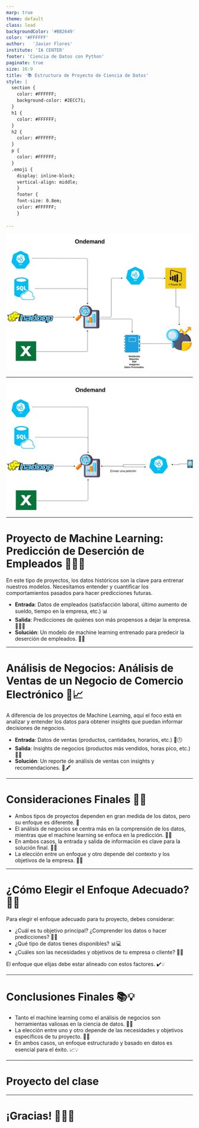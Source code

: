 ```yaml
---
marp: true
theme: default
class: lead
backgroundColor: '#BB2649'
color: '#FFFFFF'
author:   'Javier Flores'
institute: 'IA CENTER'
footer: 'Ciencia de Datos con Python'
paginate: true
size: 16:9
title: '📚 Estructura de Proyecto de Ciencia de Datos'
style: |
  section {
    color: #FFFFFF;
    background-color: #2ECC71;
  }
  h1 {
    color: #FFFFFF;
  }
  h2 {
    color: #FFFFFF;
  }
  p {
    color: #FFFFFF;
  }
  .emoji {
    display: inline-block;
    vertical-align: middle;
    }
    footer {
    font-size: 0.8em;
    color: #FFFFFF;
    }

---
```


![bg 90%](./images/diagramaAnalisis.jpg)

---

![bg 90%](./images/diagramaML.jpg)

---
# Proyecto de Machine Learning: Predicción de Deserción de Empleados 🏃‍♂️🏢

En este tipo de proyectos, los datos históricos son la clave para entrenar nuestros modelos. Necesitamos entender y cuantificar los comportamientos pasados para hacer predicciones futuras. 

- **Entrada**: Datos de empleados (satisfacción laboral, último aumento de sueldo, tiempo en la empresa, etc.) 📊
- **Salida**: Predicciones de quiénes son más propensos a dejar la empresa. 👨‍💼🚀
- **Solución**: Un modelo de machine learning entrenado para predecir la deserción de empleados. 🧠💡

---

# Análisis de Negocios: Análisis de Ventas de un Negocio de Comercio Electrónico 💼📈

A diferencia de los proyectos de Machine Learning, aquí el foco está en analizar y entender los datos para obtener insights que puedan informar decisiones de negocios.

- **Entrada**: Datos de ventas (productos, cantidades, horarios, etc.) 🛒🕓
- **Salida**: Insights de negocios (productos más vendidos, horas pico, etc.) 🔎💼
- **Solución**: Un reporte de análisis de ventas con insights y recomendaciones. 📄🖋️

---

# Consideraciones Finales 🎯💭

- Ambos tipos de proyectos dependen en gran medida de los datos, pero su enfoque es diferente. 🔄
- El análisis de negocios se centra más en la comprensión de los datos, mientras que el machine learning se enfoca en la predicción. 👀🔮
- En ambos casos, la entrada y salida de información es clave para la solución final. 🔑💼
- La elección entre un enfoque y otro depende del contexto y los objetivos de la empresa. 🏢🎯

---

# ¿Cómo Elegir el Enfoque Adecuado? 🤔💡

Para elegir el enfoque adecuado para tu proyecto, debes considerar:

- ¿Cuál es tu objetivo principal? ¿Comprender los datos o hacer predicciones? 🎯🔮
- ¿Qué tipo de datos tienes disponibles? 📊💻
- ¿Cuáles son las necesidades y objetivos de tu empresa o cliente? 🏢💼

El enfoque que elijas debe estar alineado con estos factores. ✔️💡

---

# Conclusiones Finales 📚💡

- Tanto el machine learning como el análisis de negocios son herramientas valiosas en la ciencia de datos. 🧪🔬
- La elección entre uno y otro depende de las necesidades y objetivos específicos de tu proyecto. 🎯🏁
- En ambos casos, un enfoque estructurado y basado en datos es esencial para el éxito. 📈💡

---
# Proyecto del clase


---
# ¡Gracias! 🙏🏼👨